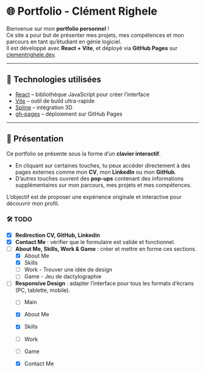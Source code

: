 # 🌐 Portfolio - Clément Righele

Bienvenue sur mon **portfolio personnel** !  
Ce site a pour but de présenter mes projets, mes compétences et mon parcours en tant qu’étudiant en génie logiciel.  
Il est développé avec **React + Vite**, et déployé via **GitHub Pages** sur [clementrighele.dev](https://clementrighele.dev).

---

## 🚀 Technologies utilisées

- [React](https://react.dev/) – bibliothèque JavaScript pour créer l’interface
- [Vite](https://vitejs.dev/) – outil de build ultra-rapide
- [Spline](https://spline.design/) – intégration 3D
- [gh-pages](https://www.npmjs.com/package/gh-pages) – déploiement sur GitHub Pages

---

## 🎹 Présentation

Ce portfolio se présente sous la forme d’un **clavier interactif**.  
- En cliquant sur certaines touches, tu peux accéder directement à des pages externes comme mon **CV**, mon **LinkedIn** ou mon **GitHub**.  
- D’autres touches ouvrent des **pop-ups** contenant des informations supplémentaires sur mon parcours, mes projets et mes compétences.  

L’objectif est de proposer une expérience originale et interactive pour découvrir mon profil.


### 🛠️ TODO
- [x] **Redirection CV, GitHub, Linkedin**
- [x] **Contact Me** : vérifier que le formulaire est valide et fonctionnel.  
- [ ] **About Me, Skills, Work & Game** : créer et mettre en forme ces sections.  
  - [x] About Me
  - [x] Skills
  - [ ] Work - Trouver une idée de design
  - [ ] Game - Jeu de dactylographie
- [ ] **Responsive Design** : adapter l’interface pour tous les formats d’écrans (PC, tablette, mobile).
  - [ ] Main
  - [x] About Me
  - [x] Skills
  - [ ] Work
  - [ ] Game
  - [x] Contact Me


